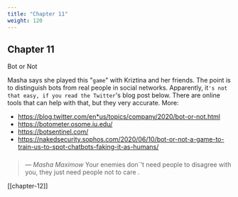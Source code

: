 ```yaml
---
title: "Chapter 11"
weight: 120
---
```


## Chapter 11

Bot or Not

Masha says she played this "`game`" with Kriztina and her friends. 
The point is to distinguish bots from real people in social networks.
Apparently, it`'s not that easy, if you read the Twitter`'s blog post below.
There are online tools that can help with that, but they very accurate.
More:
* https://blog.twitter.com/en*us/topics/company/2020/bot-or-not.html
* https://botometer.osome.iu.edu/
* https://botsentinel.com/
* https://nakedsecurity.sophos.com/2020/06/10/bot-or-not-a-game-to-train-us-to-spot-chatbots-faking-it-as-humans/

### 
> *—  Masha Maximow*
Your enemies don`'t need people to disagree with you, they just need people not to care .

[[chapter-12]]
